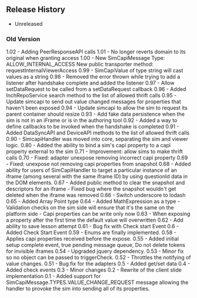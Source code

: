 ## Release History

- Unreleased


### Old Version ###
1.02 - Adding PeerResponseAPI calls
1.01 - No longer reverts domain to its original when granting access
1.00 - New SimCapiMessage Type: ALLOW_INTERNAL_ACCESS
       New public transporter method: requestInternalViewerAccess
0.99 - SimCapiValue of type string will cast values as a string
0.98 - Removed the error thrown while trying to add a listener after handshake complete and added the listener
0.97 - Allow setDataRequest to be called from a setDataRequest callback
0.96 - Added InchRepoService search method to the list of allowed thrift calls
0.95 - Update simcapi to send out value changed messages for properties that haven't been exposed
0.94 - Update simcapi to allow the sim to request its parent container should resize
0.93 - Add fake data persistence when the sim is not in an iFrame or is in the authoring tool
0.92 - Added a way to define callbacks to be invoked when the handshake is completed
0.91 - Added DataSyncAPI and DeviceAPI methods to the list of allowed thrift calls
0.90 - SimcapiHandler was moved into core, separating the sim and viewer logic.
0.80 - Added the ability to bind a sim's capi property to a capi property external to the sim
0.71 - Improvement: allow sims to make thrift calls
0.70 - Fixed: adapter unexpose removing incorrect capi property
0.69 - Fixed: unexpose not removing capi properties from snapshot
0.68 - Added ability for users of SimCapiHandler to target a particular instance
       of an iframe (among several with the same iframe ID) by using questionId data
       in the DOM elements.
0.67 - Added public method to clear the snapshot and descriptors for an iframe
         - Fixed bug where the snapshot wouldn't get deleted when the iframe was removed
0.66 - Switch underscore to lodash
0.65 - Added Array Point type
0.64 - Added MathExpression as a type
         - Validation checks on the sim side will ensure that it's the same on the platform side
         - Capi properties can be write only now
0.63 - When exposing a property after the first time the default value will overwritten
0.62 - Add ability to save lesson attempt
0.61 - Bug fix with Check start Event
0.6  - Added Check Start Event
0.59 - Enums are finally implemented.
0.58 - Applies capi properties received before the expose.
0.55 - Added initial setup complete event, true pending message queue, Do not delete tokens for invisible iframes
0.54 - Upgraded jquery dependency.
0.53 - Minor fix so no object can be passed to triggerCheck.
0.52 - Throttles the notifying of value changes.
0.51 - Bug fix for the adapters
0.5  - Added get/set data
0.4  - Added check events
0.3  - Minor changes
0.2  - Rewrite of the client slide implementation
0.1  - Added support for SimCapiMessage.TYPES.VALUE_CHANGE_REQUEST message allowing the handler to provoke the sim into sending all of its properties.